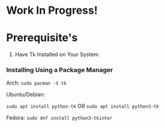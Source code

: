 # Work In Progress!

# Prerequisite's

1. Have Tk Installed on Your System

### Installing Using a Package Manager

Arch:
`sudo pacman -S tk`

Ubuntu/Debian:

`sudo apt install python-tk`
OR
`sudo apt install python3-tk`


Fedora:
`sudo dnf install python3-tkinter`


